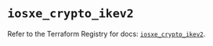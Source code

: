 # `iosxe_crypto_ikev2`

Refer to the Terraform Registry for docs: [`iosxe_crypto_ikev2`](https://registry.terraform.io/providers/ciscodevnet/iosxe/0.9.3/docs/resources/crypto_ikev2).
